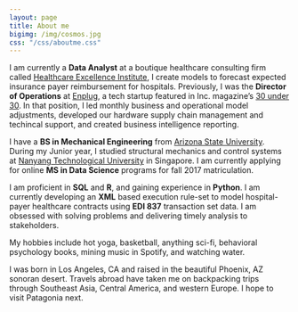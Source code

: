 ```yaml
---
layout: page
title: About me
bigimg: /img/cosmos.jpg
css: "/css/aboutme.css"
---
```


<div id="aboutme-section">
<p class="about-text">
<span class="fa fa-bar-chart about-icon"></span>
I am currently a <strong>Data Analyst</strong> at a boutique healthcare consulting firm called <a href="http://healthcare-consulting.org" target="_blank">Healthcare Excellence Institute</a>, I create models to forecast expected insurance payer reimbursement for hospitals. Previously, I was the <strong>Director of Operations</strong> at <a href="https://www.enplug.com/" target="_blank">Enplug</a>, a tech startup featured in Inc. magazine’s <a href="http://www.inc.com/will-yakowicz/2015-30-under-30-enplug.html" target="_blank">30 under 30</a>. In that position, I led monthly business and operational model adjustments, developed our hardware supply chain management and techincal support, and created business intelligence reporting. 
</p>

<p class="about-text">
<span class="fa fa-book about-icon"></span>
I have a <strong>BS in Mechanical Engineering</strong> from <a href="https://barretthonors.asu.edu/" target="_blank">Arizona State University</a>. During my Junior year, I studied structural mechanics and control systems at <a href="http://www.ntu.edu.sg/Pages/home.aspx" target="_blank">Nanyang Technological University</a> in Singapore. I am currently applying for online <strong>MS in Data Science</strong> programs for fall 2017 matriculation. 
</p>

<p class="about-text">
<span class="fa fa-code about-icon"></span>
I am proficient in <strong>SQL</strong> and <strong>R</strong>, and gaining experience in <strong>Python</strong>. I am currently developing an <strong>XML</strong> based execution rule-set to model hospital-payer healthcare contracts using <strong>EDI 837</strong> transaction set data. I am obsessed with solving problems and delivering timely analysis to stakeholders. 
</p>

<p class="about-text">
<span class="fa fa-coffee about-icon"></span>
My hobbies include hot yoga, basketball, anything sci-fi, behavioral psychology books, mining music in Spotify, and watching water. 
</p>

<p class="about-text">
<span class="fa fa-plane about-icon"></span>
I was born in Los Angeles, CA and raised in the beautiful Phoenix, AZ sonoran desert. Travels abroad have taken me on backpacking trips through Southeast Asia, Central America, and western Europe. I hope to visit Patagonia next. 
</p>

</div>
